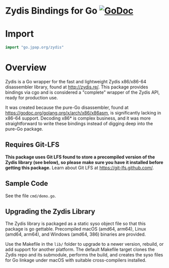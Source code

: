 
# Zydis Bindings for Go [![GoDoc](https://pkg.go.dev/badge/go.jpap.org/zydis.svg)](https://pkg.go.dev/go.jpap.org/zydis)

# Import

```go
import "go.jpap.org/zydis"
```
# Overview

Zydis is a Go wrapper for the fast and lightweight Zydis x86/x86-64
disassembler library, found at http://zydis.re/.  This package provides
bindings via cgo and is considered a "complete" wrapper of the Zydis API,
ready for production use.

It was created because the pure-Go disassembler, found at
https://godoc.org/golang.org/x/arch/x86/x86asm, is significantly lacking in
x86-64 support.  Decoding x86* is complex business, and it was more
straightforward to write these bindings instead of digging deep into the
pure-Go package.

## Requires Git-LFS
**This package uses Git LFS found to store a precompiled version of the Zydis
library (see below), so please make sure you have it installed before
getting this package.**  Learn about Git LFS at https://git-lfs.github.com/.

## Sample Code
See the file `cmd/demo.go`.

## Upgrading the Zydis Library
The Zydis library is packaged as a static syso object file so that this
package is go gettable.  Precompiled macOS (amd64, arm64), Linux (amd64,
arm64), and Windows (amd64, 386) binaries are provided.

Use the Makefile in the `lib/` folder to upgrade to a newer version,
rebuild, or add support for another platform.  The default Makefile target
clones the Zydis repo and its submodule, performs the build, and creates the
syso files for Go linkage under macOS with suitable cross-compilers
installed.




